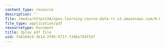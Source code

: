 ```yaml
---
content_type: resource
description: ''
file: /media/https%3A/open-learning-course-data-rc.s3.amazonaws.com/9-00sc-introduction-to-psychology-fall-2011/fa6184c93b1d2f95971ff346e794f15f_Qw4SkvZ03cc.pdf
file_type: application/pdf
resourcetype: Document
title: 3play pdf file
uid: fa6184c9-3b1d-2f95-971f-f346e794f15f
---
```

